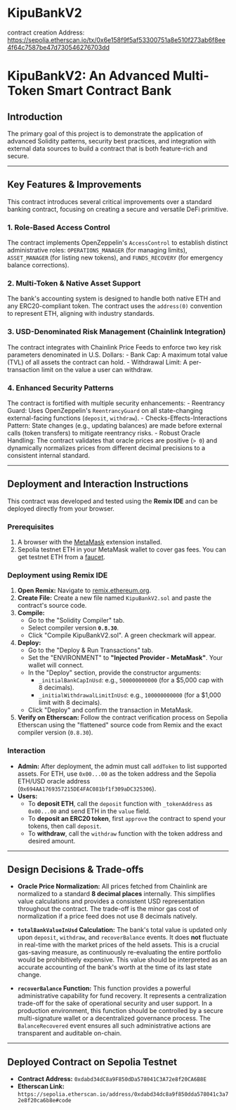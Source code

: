 # KipuBankV2

contract creation Address: https://sepolia.etherscan.io/tx/0x6e158f9f5af53300751a8e510f273ab6f8ee4f64c7587be47d730546276703dd
# KipuBankV2: An Advanced Multi-Token Smart Contract Bank

## Introduction

The primary goal of this project is to demonstrate the application of advanced Solidity patterns, security best practices, and integration with external data sources to build a contract that is both feature-rich and secure.

---

## Key Features & Improvements

This contract introduces several critical improvements over a standard banking contract, focusing on creating a secure and versatile DeFi primitive.

### 1. Role-Based Access Control
 The contract implements OpenZeppelin's `AccessControl` to establish distinct administrative roles: `OPERATIONS_MANAGER` (for managing limits), `ASSET_MANAGER` (for listing new tokens), and `FUNDS_RECOVERY` (for emergency balance corrections).

### 2. Multi-Token & Native Asset Support
The bank's accounting system is designed to handle both native ETH and any ERC20-compliant token. The contract uses the `address(0)` convention to represent ETH, aligning with industry standards.

### 3. USD-Denominated Risk Management (Chainlink Integration)
The contract integrates with Chainlink Price Feeds to enforce two key risk parameters denominated in U.S. Dollars:
    - Bank Cap: A maximum total value (TVL) of all assets the contract can hold.
    - Withdrawal Limit: A per-transaction limit on the value a user can withdraw.

### 4. Enhanced Security Patterns
The contract is fortified with multiple security enhancements:
    - Reentrancy Guard: Uses OpenZeppelin's `ReentrancyGuard` on all state-changing external-facing functions (`deposit`, `withdraw`).
    - Checks-Effects-Interactions Pattern: State changes (e.g., updating balances) are made before external calls (token transfers) to mitigate reentrancy risks.
    - Robust Oracle Handling: The contract validates that oracle prices are positive (`> 0`) and dynamically normalizes prices from different decimal precisions to a consistent internal standard.

---

## Deployment and Interaction Instructions

This contract was developed and tested using the **Remix IDE** and can be deployed directly from your browser.

### Prerequisites
1.  A browser with the [MetaMask](https://metamask.io/) extension installed.
2.  Sepolia testnet ETH in your MetaMask wallet to cover gas fees. You can get testnet ETH from a [faucet](https://cloud.google.com/application/web3/faucet/ethereum/sepolia/).

### Deployment using Remix IDE
1.  **Open Remix:** Navigate to [remix.ethereum.org](https://remix.ethereum.org/).
2.  **Create File:** Create a new file named `KipuBankV2.sol` and paste the contract's source code.
3.  **Compile:**
    * Go to the "Solidity Compiler" tab.
    * Select compiler version **`0.8.30`**.
    * Click "Compile KipuBankV2.sol". A green checkmark will appear.
4.  **Deploy:**
    * Go to the "Deploy & Run Transactions" tab.
    * Set the "ENVIRONMENT" to **"Injected Provider - MetaMask"**. Your wallet will connect.
    * In the "Deploy" section, provide the constructor arguments:
        * `_initialBankCapInUsd`: e.g., `500000000000` (for a $5,000 cap with 8 decimals).
        * `_initialWithdrawalLimitInUsd`: e.g., `100000000000` (for a $1,000 limit with 8 decimals).
    * Click "Deploy" and confirm the transaction in MetaMask.
5.  **Verify on Etherscan:** Follow the contract verification process on Sepolia Etherscan using the "flattened" source code from Remix and the exact compiler version (`0.8.30`).

### Interaction
* **Admin:** After deployment, the admin must call `addToken` to list supported assets. For ETH, use `0x00...00` as the token address and the Sepolia ETH/USD oracle address (`0x694AA1769357215DE4FAC081bf1f309aDC325306`).
* **Users:**
    * To **deposit ETH**, call the `deposit` function with `_tokenAddress` as `0x00...00` and send ETH in the `value` field.
    * To **deposit an ERC20 token**, first `approve` the contract to spend your tokens, then call `deposit`.
    * To **withdraw**, call the `withdraw` function with the token address and desired amount.

---

## Design Decisions & Trade-offs

* **Oracle Price Normalization:** All prices fetched from Chainlink are normalized to a standard **8 decimal places** internally. This simplifies value calculations and provides a consistent USD representation throughout the contract. The trade-off is the minor gas cost of normalization if a price feed does not use 8 decimals natively.

* **`totalBankValueInUsd` Calculation:** The bank's total value is updated only upon `deposit`, `withdraw`, and `recoverBalance` events. It does **not** fluctuate in real-time with the market prices of the held assets. This is a crucial gas-saving measure, as continuously re-evaluating the entire portfolio would be prohibitively expensive. This value should be interpreted as an accurate accounting of the bank's worth at the time of its last state change.

* **`recoverBalance` Function:** This function provides a powerful administrative capability for fund recovery. It represents a centralization trade-off for the sake of operational security and user support. In a production environment, this function should be controlled by a secure multi-signature wallet or a decentralized governance process. The `BalanceRecovered` event ensures all such administrative actions are transparent and auditable on-chain.

---

## Deployed Contract on Sepolia Testnet

* **Contract Address:** `0xdabd34dC8a9F850dDa578041C3A72e8f20CA6B8E`
* **Etherscan Link:** `https://sepolia.etherscan.io/address/0xdabd34dc8a9f850dda578041c3a72e8f20ca6b8e#code`